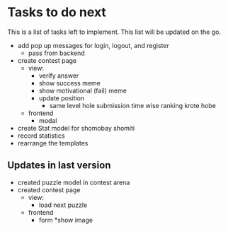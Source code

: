 # Tasks to do next

This is a list of tasks left to implement. This list will be updated on the go.

* add pop up messages for login, logout, and register 
    * pass from backend
* create contest page 
    * view:
        * verify answer
        * show success meme
        * show motivational (fail) meme
        * update position
            * same level hole submission time wise ranking krote hobe
    * frontend
        * modal
* create Stat model for shomobay shomiti
* record statistics       
* rearrange the templates 
    

## Updates in last version
- created puzzle model in contest arena
- created contest page 
    * view:
        * load next puzzle
    * frontend
        * form
        *show image
